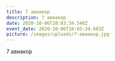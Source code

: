 ```yaml
---
title: 7 авиакор
description: 7 авиакор
date: 2020-10-06T10:03:34.546Z
event_date: 2020-10-06T10:03:34.603Z
picture: /images/uploads/7-авиакор.jpg
---
```

7 авиакор